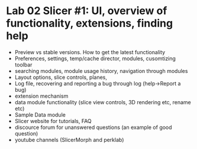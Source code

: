 # Lab 02 Slicer #1: UI, overview of functionality, extensions, finding help 
* Preview vs stable versions. How to get the latest functionality 
* Preferences, settings, temp/cache director, modules, cusomtizing toolbar
* searching modules, module usage history, navigation through modules
* Layout options, slice controls, planes, 
* Log file, recovering and reporting a bug through log (help->Report a bug)
* extension mechanism
* data module functionality (slice view controls, 3D rendering etc, rename etc)
* Sample Data module
* Slicer website for tutorials, FAQ
* discource forum for unanswered questions (an example of good question) 
* youtube channels (SlicerMorph and perklab)
